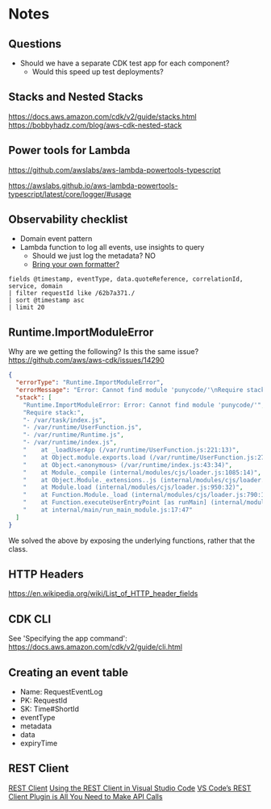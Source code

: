 # Notes

## Questions

- Should we have a separate CDK test app for each component?
  - Would this speed up test deployments?

## Stacks and Nested Stacks

<https://docs.aws.amazon.com/cdk/v2/guide/stacks.html>
<https://bobbyhadz.com/blog/aws-cdk-nested-stack>

## Power tools for Lambda

<https://github.com/awslabs/aws-lambda-powertools-typescript>

<https://awslabs.github.io/aws-lambda-powertools-typescript/latest/core/logger/#usage>

## Observability checklist

- Domain event pattern
- Lambda function to log all events, use insights to query
  - Should we just log the metadata? NO
  - [Bring your own formatter?](https://awslabs.github.io/aws-lambda-powertools-typescript/latest/core/logger/#custom-log-formatter-bring-your-own-formatter)

```text
fields @timestamp, eventType, data.quoteReference, correlationId, service, domain
| filter requestId like /62b7a371./
| sort @timestamp asc
| limit 20
```

## Runtime.ImportModuleError

Why are we getting the following? Is this the same issue? <https://github.com/aws/aws-cdk/issues/14290>

```json
{
  "errorType": "Runtime.ImportModuleError",
  "errorMessage": "Error: Cannot find module 'punycode/'\nRequire stack:\n- /var/task/index.js\n- /var/runtime/UserFunction.js\n- /var/runtime/Runtime.js\n- /var/runtime/index.js",
  "stack": [
    "Runtime.ImportModuleError: Error: Cannot find module 'punycode/'",
    "Require stack:",
    "- /var/task/index.js",
    "- /var/runtime/UserFunction.js",
    "- /var/runtime/Runtime.js",
    "- /var/runtime/index.js",
    "    at _loadUserApp (/var/runtime/UserFunction.js:221:13)",
    "    at Object.module.exports.load (/var/runtime/UserFunction.js:279:17)",
    "    at Object.<anonymous> (/var/runtime/index.js:43:34)",
    "    at Module._compile (internal/modules/cjs/loader.js:1085:14)",
    "    at Object.Module._extensions..js (internal/modules/cjs/loader.js:1114:10)",
    "    at Module.load (internal/modules/cjs/loader.js:950:32)",
    "    at Function.Module._load (internal/modules/cjs/loader.js:790:12)",
    "    at Function.executeUserEntryPoint [as runMain] (internal/modules/run_main.js:75:12)",
    "    at internal/main/run_main_module.js:17:47"
  ]
}
```

We solved the above by exposing the underlying functions, rather that the class.

## HTTP Headers

<https://en.wikipedia.org/wiki/List_of_HTTP_header_fields>

## CDK CLI

See 'Specifying the app command': <https://docs.aws.amazon.com/cdk/v2/guide/cli.html>

## Creating an event table

- Name: RequestEventLog
- PK: RequestId
- SK: Time#ShortId
- eventType
- metadata
- data
- expiryTime

## REST Client

[REST Client](https://marketplace.visualstudio.com/items?itemName=humao.rest-client)
[Using the REST Client in Visual Studio Code](https://dev.to/mattnield/using-the-rest-client-in-visual-studio-code-344l)
[VS Code’s REST Client Plugin is All You Need to Make API Calls](https://blog.bitsrc.io/vs-codes-rest-client-plugin-is-all-you-need-to-make-api-calls-e9e95fcfd85a)
